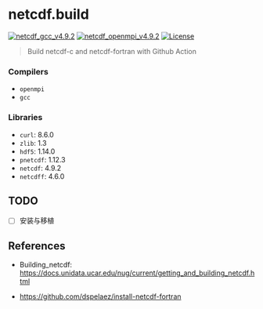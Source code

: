 # netcdf.build

[![netcdf_gcc_v4.9.2](https://github.com/CUG-hydro/netcdf.build/actions/workflows/netcdf-gcc.yml/badge.svg)](https://github.com/CUG-hydro/netcdf.build/actions/workflows/netcdf-gcc.yml)
[![netcdf_openmpi_v4.9.2](https://github.com/CUG-hydro/netcdf.build/actions/workflows/netcdf-openmpi.yml/badge.svg)](https://github.com/CUG-hydro/netcdf.build/actions/workflows/netcdf-openmpi.yml)
[![License](http://img.shields.io/badge/license-GPLv3-blue.svg?style=flat)](http://www.gnu.org/licenses/gpl-3.0.html)

<!-- [![netCDF in parallel](https://github.com/CUG-hydro/netcdf.build/actions/workflows/netcdf_parallel.yml/badge.svg)](https://github.com/CUG-hydro/netcdf.build/actions/workflows/netcdf_parallel.yml)
[![netCDF in serial](https://github.com/CUG-hydro/netcdf.build/actions/workflows/netcdf_serial.yml/badge.svg)](https://github.com/CUG-hydro/netcdf.build/actions/workflows/netcdf_serial.yml) -->

> Build netcdf-c and netcdf-fortran with Github Action

### Compilers

- `openmpi`
- `gcc`

### Libraries

- `curl`: 8.6.0
- `zlib`: 1.3
- `hdf5`: 1.14.0
- `pnetcdf`: 1.12.3
- `netcdf`: 4.9.2
- `netcdff`: 4.6.0

## TODO
- [ ] 安装与移植

## References

- Building_netcdf: <https://docs.unidata.ucar.edu/nug/current/getting_and_building_netcdf.html>

- <https://github.com/dspelaez/install-netcdf-fortran>
